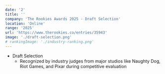 ```yaml
---
date: '2'
title: ''
company: 'The Rookies Awards 2025 - Draft Selection'
location: 'Online'
range: '2025'
url: 'https://www.therookies.co/entries/35943'
image: './draft-selection.png'
# rankingImage: './industry-ranking.png'
---
```


<!-- - Industry Ranking: Rank X
  - Top-tier recognition for industry-ready skills and professional production quality -->

- Draft Selection
  - Recognized by industry judges from major studios like Naughty Dog, Riot Games, and Pixar during competitive evaluation
